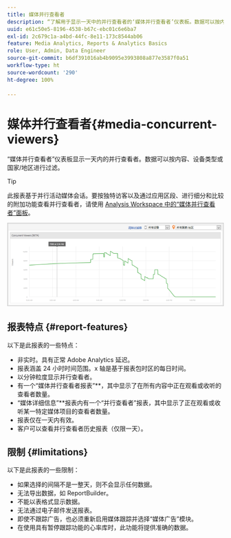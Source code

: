 ```yaml
---
title: 媒体并行查看者
description: “了解用于显示一天中的并行查看者的‘媒体并行查看者’仪表板。数据可以按内容、设备类型或国家/地区进行过滤。”
uuid: e61c50e5-8196-4538-b67c-ebc01c6e6ba7
exl-id: 2c679c1a-a4bd-44fc-8e11-173c8544ab06
feature: Media Analytics, Reports & Analytics Basics
role: User, Admin, Data Engineer
source-git-commit: b6df391016ab4b9095e3993808a877e3587f0a51
workflow-type: ht
source-wordcount: '290'
ht-degree: 100%

---
```


# 媒体并行查看者{#media-concurrent-viewers}

“媒体并行查看者”仪表板显示一天内的并行查看者。数据可以按内容、设备类型或国家/地区进行过滤。

>[!TIP]
>
> 此报表基于并行活动媒体会话。要按独特访客以及通过应用区段、进行细分和比较的附加功能查看并行查看者，请使用 [Analysis Workspace 中的“媒体并行查看者”面板](https://experienceleague.adobe.com/docs/analytics/analyze/analysis-workspace/panels/media-concurrent-viewers.html?lang=zh-Hans)。

![](assets/video-concurrent-viewers.png)

## 报表特点 {#report-features}

以下是此报表的一些特点：

* 非实时。具有正常 Adobe Analytics 延迟。
* 报表涵盖 24 小时时间范围。x 轴是基于报表包时区的每日时间。
* 以分钟粒度显示并行查看者。
* 有一个“媒体并行查看者报表”**，其中显示了在所有内容中正在观看或收听的查看者数量。
* “媒体详细信息”**&#x200B;报表内有一个“并行查看者”报表，其中显示了正在观看或收听某一特定媒体项目的查看者数量。
* 报表仅在一天内有效。
* 客户可以查看并行查看者历史报表（仅限一天）。

## 限制 {#limitations}

以下是此报表的一些限制：

* 如果选择的间隔不是一整天，则不会显示任何数据。
* 无法导出数据，如 ReportBuilder。
* 不能以表格式显示数据。
* 无法通过电子邮件发送报表。
* 即使不跟踪广告，也必须重新启用媒体跟踪并选择“媒体广告”模块。
* 在使用具有暂停跟踪功能的心率库时，此功能将提供准确的数据。
